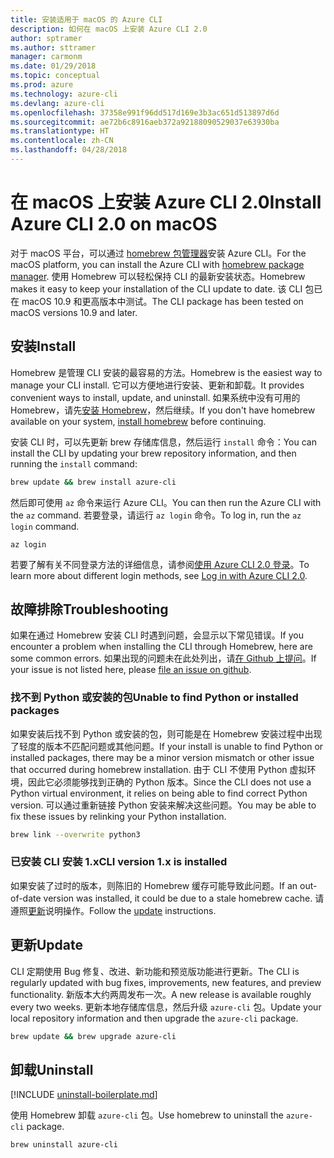 ```yaml
---
title: 安装适用于 macOS 的 Azure CLI
description: 如何在 macOS 上安装 Azure CLI 2.0
author: sptramer
ms.author: sttramer
manager: carmonm
ms.date: 01/29/2018
ms.topic: conceptual
ms.prod: azure
ms.technology: azure-cli
ms.devlang: azure-cli
ms.openlocfilehash: 37358e991f96dd517d169e3b3ac651d513897d6d
ms.sourcegitcommit: ae72b6c8916aeb372a92188090529037e63930ba
ms.translationtype: HT
ms.contentlocale: zh-CN
ms.lasthandoff: 04/28/2018
---
```

# <a name="install-azure-cli-20-on-macos"></a><span data-ttu-id="b1d72-103">在 macOS 上安装 Azure CLI 2.0</span><span class="sxs-lookup"><span data-stu-id="b1d72-103">Install Azure CLI 2.0 on macOS</span></span>

<span data-ttu-id="b1d72-104">对于 macOS 平台，可以通过 [homebrew 包管理器](http://brew.sh)安装 Azure CLI。</span><span class="sxs-lookup"><span data-stu-id="b1d72-104">For the macOS platform, you can install the Azure CLI with [homebrew package manager](http://brew.sh).</span></span> <span data-ttu-id="b1d72-105">使用 Homebrew 可以轻松保持 CLI 的最新安装状态。</span><span class="sxs-lookup"><span data-stu-id="b1d72-105">Homebrew makes it easy to keep your installation of the CLI update to date.</span></span> <span data-ttu-id="b1d72-106">该 CLI 包已在 macOS 10.9 和更高版本中测试。</span><span class="sxs-lookup"><span data-stu-id="b1d72-106">The CLI package has been tested on macOS versions 10.9 and later.</span></span>

## <a name="install"></a><span data-ttu-id="b1d72-107">安装</span><span class="sxs-lookup"><span data-stu-id="b1d72-107">Install</span></span>

<span data-ttu-id="b1d72-108">Homebrew 是管理 CLI 安装的最容易的方法。</span><span class="sxs-lookup"><span data-stu-id="b1d72-108">Homebrew is the easiest way to manage your CLI install.</span></span> <span data-ttu-id="b1d72-109">它可以方便地进行安装、更新和卸载。</span><span class="sxs-lookup"><span data-stu-id="b1d72-109">It provides convenient ways to install, update, and uninstall.</span></span>
<span data-ttu-id="b1d72-110">如果系统中没有可用的 Homebrew，请先[安装 Homebrew](https://docs.brew.sh/Installation.html)，然后继续。</span><span class="sxs-lookup"><span data-stu-id="b1d72-110">If you don't have homebrew available on your system, [install homebrew](https://docs.brew.sh/Installation.html) before continuing.</span></span>

<span data-ttu-id="b1d72-111">安装 CLI 时，可以先更新 brew 存储库信息，然后运行 `install` 命令：</span><span class="sxs-lookup"><span data-stu-id="b1d72-111">You can install the CLI by updating your brew repository information, and then running the `install` command:</span></span>

```bash
brew update && brew install azure-cli
```

<span data-ttu-id="b1d72-112">然后即可使用 `az` 命令来运行 Azure CLI。</span><span class="sxs-lookup"><span data-stu-id="b1d72-112">You can then run the Azure CLI with the `az` command.</span></span> <span data-ttu-id="b1d72-113">若要登录，请运行 `az login` 命令。</span><span class="sxs-lookup"><span data-stu-id="b1d72-113">To log in, run the `az login` command.</span></span>

```azurecli
az login
```

<span data-ttu-id="b1d72-114">若要了解有关不同登录方法的详细信息，请参阅[使用 Azure CLI 2.0 登录](authenticate-azure-cli.md)。</span><span class="sxs-lookup"><span data-stu-id="b1d72-114">To learn more about different login methods, see [Log in with Azure CLI 2.0](authenticate-azure-cli.md).</span></span>

## <a name="troubleshooting"></a><span data-ttu-id="b1d72-115">故障排除</span><span class="sxs-lookup"><span data-stu-id="b1d72-115">Troubleshooting</span></span>

<span data-ttu-id="b1d72-116">如果在通过 Homebrew 安装 CLI 时遇到问题，会显示以下常见错误。</span><span class="sxs-lookup"><span data-stu-id="b1d72-116">If you encounter a problem when installing the CLI through Homebrew, here are some common errors.</span></span> <span data-ttu-id="b1d72-117">如果出现的问题未在此处列出，请[在 Github 上提问](https://github.com/Azure/azure-cli/issues)。</span><span class="sxs-lookup"><span data-stu-id="b1d72-117">If your issue is not listed here, please [file an issue on github](https://github.com/Azure/azure-cli/issues).</span></span>

### <a name="unable-to-find-python-or-installed-packages"></a><span data-ttu-id="b1d72-118">找不到 Python 或安装的包</span><span class="sxs-lookup"><span data-stu-id="b1d72-118">Unable to find Python or installed packages</span></span>

<span data-ttu-id="b1d72-119">如果安装后找不到 Python 或安装的包，则可能是在 Homebrew 安装过程中出现了轻度的版本不匹配问题或其他问题。</span><span class="sxs-lookup"><span data-stu-id="b1d72-119">If your install is unable to find Python or installed packages, there may be a minor version mismatch or other issue that occurred during homebrew installation.</span></span> <span data-ttu-id="b1d72-120">由于 CLI 不使用 Python 虚拟环境，因此它必须能够找到正确的 Python 版本。</span><span class="sxs-lookup"><span data-stu-id="b1d72-120">Since the CLI does not use a Python virtual environment, it relies on being able to find correct Python version.</span></span> <span data-ttu-id="b1d72-121">可以通过重新链接 Python 安装来解决这些问题。</span><span class="sxs-lookup"><span data-stu-id="b1d72-121">You may be able to fix these issues by relinking your Python installation.</span></span>

```bash
brew link --overwrite python3
```

### <a name="cli-version-1x-is-installed"></a><span data-ttu-id="b1d72-122">已安装 CLI 安装 1.x</span><span class="sxs-lookup"><span data-stu-id="b1d72-122">CLI version 1.x is installed</span></span>

<span data-ttu-id="b1d72-123">如果安装了过时的版本，则陈旧的 Homebrew 缓存可能导致此问题。</span><span class="sxs-lookup"><span data-stu-id="b1d72-123">If an out-of-date version was installed, it could be due to a stale homebrew cache.</span></span> <span data-ttu-id="b1d72-124">请遵照[更新](#Update)说明操作。</span><span class="sxs-lookup"><span data-stu-id="b1d72-124">Follow the [update](#Update) instructions.</span></span>

## <a name="update"></a><span data-ttu-id="b1d72-125">更新</span><span class="sxs-lookup"><span data-stu-id="b1d72-125">Update</span></span>

<span data-ttu-id="b1d72-126">CLI 定期使用 Bug 修复、改进、新功能和预览版功能进行更新。</span><span class="sxs-lookup"><span data-stu-id="b1d72-126">The CLI is regularly updated with bug fixes, improvements, new features, and preview functionality.</span></span> <span data-ttu-id="b1d72-127">新版本大约两周发布一次。</span><span class="sxs-lookup"><span data-stu-id="b1d72-127">A new release is available roughly every two weeks.</span></span> <span data-ttu-id="b1d72-128">更新本地存储库信息，然后升级 `azure-cli` 包。</span><span class="sxs-lookup"><span data-stu-id="b1d72-128">Update your local repository information and then upgrade the `azure-cli` package.</span></span>

```bash
brew update && brew upgrade azure-cli
```

## <a name="uninstall"></a><span data-ttu-id="b1d72-129">卸载</span><span class="sxs-lookup"><span data-stu-id="b1d72-129">Uninstall</span></span>

[!INCLUDE [uninstall-boilerplate.md](includes/uninstall-boilerplate.md)]

<span data-ttu-id="b1d72-130">使用 Homebrew 卸载 `azure-cli` 包。</span><span class="sxs-lookup"><span data-stu-id="b1d72-130">Use homebrew to uninstall the `azure-cli` package.</span></span>

```bash
brew uninstall azure-cli
```
